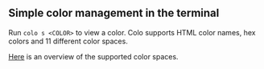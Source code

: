 ## Simple color management in the terminal

Run `colo s <COLOR>` to view a color. Colo supports HTML color names, hex colors and 11 different color spaces.

[Here](./color_spaces) is an overview of the supported color spaces.
